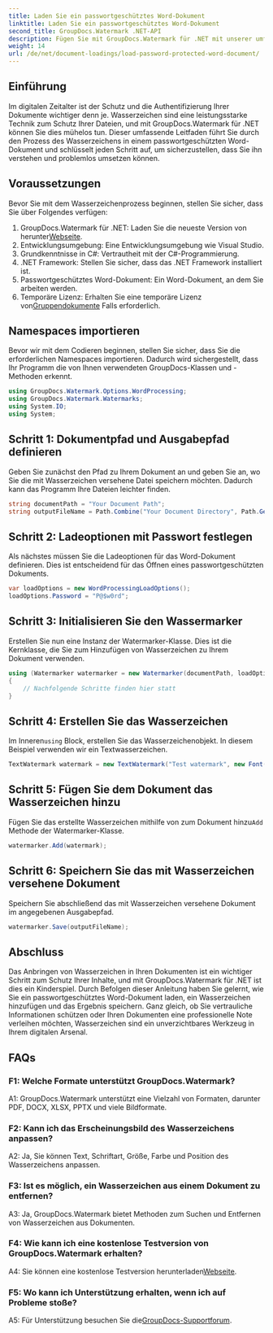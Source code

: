 ```yaml
---
title: Laden Sie ein passwortgeschütztes Word-Dokument
linktitle: Laden Sie ein passwortgeschütztes Word-Dokument
second_title: GroupDocs.Watermark .NET-API
description: Fügen Sie mit GroupDocs.Watermark für .NET mit unserer umfassenden Schritt-für-Schritt-Anleitung mühelos Wasserzeichen zu passwortgeschützten Word-Dokumenten hinzu.
weight: 14
url: /de/net/document-loadings/load-password-protected-word-document/
---
```

## Einführung
Im digitalen Zeitalter ist der Schutz und die Authentifizierung Ihrer Dokumente wichtiger denn je. Wasserzeichen sind eine leistungsstarke Technik zum Schutz Ihrer Dateien, und mit GroupDocs.Watermark für .NET können Sie dies mühelos tun. Dieser umfassende Leitfaden führt Sie durch den Prozess des Wasserzeichens in einem passwortgeschützten Word-Dokument und schlüsselt jeden Schritt auf, um sicherzustellen, dass Sie ihn verstehen und problemlos umsetzen können.
## Voraussetzungen
Bevor Sie mit dem Wasserzeichenprozess beginnen, stellen Sie sicher, dass Sie über Folgendes verfügen:
1.  GroupDocs.Watermark für .NET: Laden Sie die neueste Version von herunter[Webseite](https://releases.groupdocs.com/Watermark/net/).
2. Entwicklungsumgebung: Eine Entwicklungsumgebung wie Visual Studio.
3. Grundkenntnisse in C#: Vertrautheit mit der C#-Programmierung.
4. .NET Framework: Stellen Sie sicher, dass das .NET Framework installiert ist.
5. Passwortgeschütztes Word-Dokument: Ein Word-Dokument, an dem Sie arbeiten werden.
6.  Temporäre Lizenz: Erhalten Sie eine temporäre Lizenz von[Gruppendokumente](https://purchase.groupdocs.com/temporary-license/) Falls erforderlich.
## Namespaces importieren
Bevor wir mit dem Codieren beginnen, stellen Sie sicher, dass Sie die erforderlichen Namespaces importieren. Dadurch wird sichergestellt, dass Ihr Programm die von Ihnen verwendeten GroupDocs-Klassen und -Methoden erkennt.
```csharp
using GroupDocs.Watermark.Options.WordProcessing;
using GroupDocs.Watermark.Watermarks;
using System.IO;
using System;
```
## Schritt 1: Dokumentpfad und Ausgabepfad definieren
Geben Sie zunächst den Pfad zu Ihrem Dokument an und geben Sie an, wo Sie die mit Wasserzeichen versehene Datei speichern möchten. Dadurch kann das Programm Ihre Dateien leichter finden.
```csharp
string documentPath = "Your Document Path";
string outputFileName = Path.Combine("Your Document Directory", Path.GetFileName(documentPath));
```
## Schritt 2: Ladeoptionen mit Passwort festlegen
Als nächstes müssen Sie die Ladeoptionen für das Word-Dokument definieren. Dies ist entscheidend für das Öffnen eines passwortgeschützten Dokuments.
```csharp
var loadOptions = new WordProcessingLoadOptions();
loadOptions.Password = "P@$w0rd";
```
## Schritt 3: Initialisieren Sie den Wassermarker
Erstellen Sie nun eine Instanz der Watermarker-Klasse. Dies ist die Kernklasse, die Sie zum Hinzufügen von Wasserzeichen zu Ihrem Dokument verwenden.
```csharp
using (Watermarker watermarker = new Watermarker(documentPath, loadOptions))
{
    // Nachfolgende Schritte finden hier statt
}
```
## Schritt 4: Erstellen Sie das Wasserzeichen
 Im Inneren`using` Block, erstellen Sie das Wasserzeichenobjekt. In diesem Beispiel verwenden wir ein Textwasserzeichen.
```csharp
TextWatermark watermark = new TextWatermark("Test watermark", new Font("Arial", 12));
```
## Schritt 5: Fügen Sie dem Dokument das Wasserzeichen hinzu
Fügen Sie das erstellte Wasserzeichen mithilfe von zum Dokument hinzu`Add` Methode der Watermarker-Klasse.
```csharp
watermarker.Add(watermark);
```
## Schritt 6: Speichern Sie das mit Wasserzeichen versehene Dokument
Speichern Sie abschließend das mit Wasserzeichen versehene Dokument im angegebenen Ausgabepfad.
```csharp
watermarker.Save(outputFileName);
```
## Abschluss
Das Anbringen von Wasserzeichen in Ihren Dokumenten ist ein wichtiger Schritt zum Schutz Ihrer Inhalte, und mit GroupDocs.Watermark für .NET ist dies ein Kinderspiel. Durch Befolgen dieser Anleitung haben Sie gelernt, wie Sie ein passwortgeschütztes Word-Dokument laden, ein Wasserzeichen hinzufügen und das Ergebnis speichern. Ganz gleich, ob Sie vertrauliche Informationen schützen oder Ihren Dokumenten eine professionelle Note verleihen möchten, Wasserzeichen sind ein unverzichtbares Werkzeug in Ihrem digitalen Arsenal.
## FAQs
### F1: Welche Formate unterstützt GroupDocs.Watermark?
A1: GroupDocs.Watermark unterstützt eine Vielzahl von Formaten, darunter PDF, DOCX, XLSX, PPTX und viele Bildformate.
### F2: Kann ich das Erscheinungsbild des Wasserzeichens anpassen?
A2: Ja, Sie können Text, Schriftart, Größe, Farbe und Position des Wasserzeichens anpassen.
### F3: Ist es möglich, ein Wasserzeichen aus einem Dokument zu entfernen?
A3: Ja, GroupDocs.Watermark bietet Methoden zum Suchen und Entfernen von Wasserzeichen aus Dokumenten.
### F4: Wie kann ich eine kostenlose Testversion von GroupDocs.Watermark erhalten?
 A4: Sie können eine kostenlose Testversion herunterladen[Webseite](https://releases.groupdocs.com/).
### F5: Wo kann ich Unterstützung erhalten, wenn ich auf Probleme stoße?
 A5: Für Unterstützung besuchen Sie die[GroupDocs-Supportforum](https://forum.groupdocs.com/c/watermark/19).
